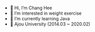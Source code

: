 - 👋 Hi, I’m Chang Hee
- 👀 I’m interested in weight exercise
- 🌱 I’m currently learning Java
- :school: Ajou University (2014.03 ~ 2020.02)
